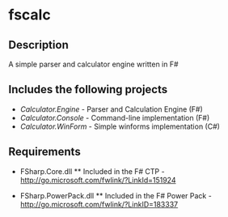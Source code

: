 fscalc
======

Description
-----------

A simple parser and calculator engine written in F#


Includes the following projects
-------------------------------

* _Calculator.Engine_ - Parser and Calculation Engine (F#)
* _Calculator.Console_ - Command-line implementation (F#)
* _Calculator.WinForm_ - Simple winforms implementation (C#)

Requirements
------------

* FSharp.Core.dll
** Included in the F# CTP - http://go.microsoft.com/fwlink/?LinkId=151924

* FSharp.PowerPack.dll
** Included in the F# Power Pack - http://go.microsoft.com/fwlink/?LinkID=183337